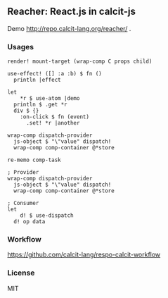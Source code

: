 
Reacher: React.js in calcit-js
----

Demo http://repo.calcit-lang.org/reacher/ .

### Usages

```cirru
render! mount-target (wrap-comp C props child)
```

```cirru
use-effect! ([] :a :b) $ fn ()
  println |effect
```

```cirru
let
    *r $ use-atom |demo
  println $ .get *r
  div $ {}
    :on-click $ fn (event)
      .set! *r |another
```

```cirru
wrap-comp dispatch-provider
  js-object $ "\"value" dispatch!
  wrap-comp comp-container @*store
```

```cirru
re-memo comp-task
```

```cirru
; Provider
wrap-comp dispatch-provider
  js-object $ "\"value" dispatch!
  wrap-comp comp-container @*store

; Consumer
let
    d! $ use-dispatch
  d! op data
```

### Workflow

https://github.com/calcit-lang/respo-calcit-workflow

### License

MIT

